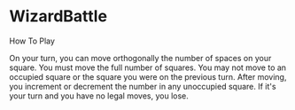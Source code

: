 # WizardBattle

How To Play

On your turn, you can move orthogonally the number of spaces on your square.
You must move the full number of squares.
You may not move to an occupied square or the square you were on the previous turn.
After moving, you increment or decrement the number in any unoccupied square.
If it's your turn and you have no legal moves, you lose.
